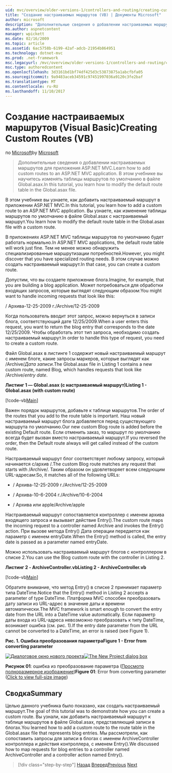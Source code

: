 ```yaml
---
uid: mvc/overview/older-versions-1/controllers-and-routing/creating-custom-routes-vb
title: "Создание настраиваемых маршрутов (VB) | Документы Microsoft"
author: microsoft
description: "Дополнительные сведения о добавлении настраиваемых маршрутов для приложения ASP.NET MVC. В этом учебнике вы научитесь изменять таблицы маршрутов по умолчанию в файле Global.asax."
ms.author: aspnetcontent
manager: wpickett
ms.date: 02/16/2009
ms.topic: article
ms.assetid: 6ac5758b-6199-42af-adcb-21954b864951
ms.technology: dotnet-mvc
ms.prod: .net-framework
msc.legacyurl: /mvc/overview/older-versions-1/controllers-and-routing/creating-custom-routes-vb
msc.type: authoredcontent
ms.openlocfilehash: 3d3161bd1bf74df425d3c53873875a1abcfbfa05
ms.sourcegitcommit: 9a9483aceb34591c97451997036a9120c3fe2baf
ms.translationtype: MT
ms.contentlocale: ru-RU
ms.lasthandoff: 11/10/2017
---
```

<a name="creating-custom-routes-vb"></a><span data-ttu-id="b26ae-104">Создание настраиваемых маршрутов (Visual Basic)</span><span class="sxs-lookup"><span data-stu-id="b26ae-104">Creating Custom Routes (VB)</span></span>
====================
<span data-ttu-id="b26ae-105">по [Microsoft](https://github.com/microsoft)</span><span class="sxs-lookup"><span data-stu-id="b26ae-105">by [Microsoft](https://github.com/microsoft)</span></span>

> <span data-ttu-id="b26ae-106">Дополнительные сведения о добавлении настраиваемых маршрутов для приложения ASP.NET MVC.</span><span class="sxs-lookup"><span data-stu-id="b26ae-106">Learn how to add custom routes to an ASP.NET MVC application.</span></span> <span data-ttu-id="b26ae-107">В этом учебнике вы научитесь изменять таблицы маршрутов по умолчанию в файле Global.asax.</span><span class="sxs-lookup"><span data-stu-id="b26ae-107">In this tutorial, you learn how to modify the default route table in the Global.asax file.</span></span>


<span data-ttu-id="b26ae-108">В этом учебнике вы узнаете, как добавить настраиваемый маршрут в приложении ASP.NET MVC.</span><span class="sxs-lookup"><span data-stu-id="b26ae-108">In this tutorial, you learn how to add a custom route to an ASP.NET MVC application.</span></span> <span data-ttu-id="b26ae-109">Вы узнаете, как изменение таблицы маршрутов по умолчанию в файле Global.asax с настраиваемый маршрут.</span><span class="sxs-lookup"><span data-stu-id="b26ae-109">You learn how to modify the default route table in the Global.asax file with a custom route.</span></span>

<span data-ttu-id="b26ae-110">В приложениях ASP.NET MVC таблицы маршрутов по умолчанию будет работать нормально.</span><span class="sxs-lookup"><span data-stu-id="b26ae-110">In ASP.NET MVC applications, the default route table will work just fine.</span></span> <span data-ttu-id="b26ae-111">Тем не менее можно обнаружить специализированные маршрутизации потребностей.</span><span class="sxs-lookup"><span data-stu-id="b26ae-111">However, you might discover that you have specialized routing needs.</span></span> <span data-ttu-id="b26ae-112">В этом случае можно создать настраиваемый маршрут.</span><span class="sxs-lookup"><span data-stu-id="b26ae-112">In that case, you can create a custom route.</span></span>

<span data-ttu-id="b26ae-113">Допустим, что вы создаете приложение блога.</span><span class="sxs-lookup"><span data-stu-id="b26ae-113">Imagine, for example, that you are building a blog application.</span></span> <span data-ttu-id="b26ae-114">Может потребоваться для обработки входящих запросов, которые выглядят следующим образом:</span><span class="sxs-lookup"><span data-stu-id="b26ae-114">You might want to handle incoming requests that look like this:</span></span>

<span data-ttu-id="b26ae-115">/ Архива-12-25-2009 г.</span><span class="sxs-lookup"><span data-stu-id="b26ae-115">/Archive/12-25-2009</span></span>

<span data-ttu-id="b26ae-116">Когда пользователь вводит этот запрос, можно вернуться в записи блога, соответствующий дате 12/25/2009.</span><span class="sxs-lookup"><span data-stu-id="b26ae-116">When a user enters this request, you want to return the blog entry that corresponds to the date 12/25/2009.</span></span> <span data-ttu-id="b26ae-117">Чтобы обработать этот тип запроса, необходимо создать настраиваемый маршрут.</span><span class="sxs-lookup"><span data-stu-id="b26ae-117">In order to handle this type of request, you need to create a custom route.</span></span>

<span data-ttu-id="b26ae-118">Файл Global.asax в листинге 1 содержит новый настраиваемый маршрут с именем блоге, какие запросы маркеров, которые выглядят как /Archive/*Дата записи*.</span><span class="sxs-lookup"><span data-stu-id="b26ae-118">The Global.asax file in Listing 1 contains a new custom route, named Blog, which handles requests that look like /Archive/*entry date*.</span></span>

<span data-ttu-id="b26ae-119">**Листинг 1 — Global.asax (с настраиваемый маршрут)**</span><span class="sxs-lookup"><span data-stu-id="b26ae-119">**Listing 1 - Global.asax (with custom route)**</span></span>

[!code-vb[Main](creating-custom-routes-vb/samples/sample1.vb)]

<span data-ttu-id="b26ae-120">Важен порядок маршрутов, добавьте к таблице маршрутов.</span><span class="sxs-lookup"><span data-stu-id="b26ae-120">The order of the routes that you add to the route table is important.</span></span> <span data-ttu-id="b26ae-121">Наш новый настраиваемый маршрут блога добавляется перед существующего маршрута по умолчанию.</span><span class="sxs-lookup"><span data-stu-id="b26ae-121">Our new custom Blog route is added before the existing Default route.</span></span> <span data-ttu-id="b26ae-122">Если отменить заказ, то маршрут по умолчанию всегда будет вызван вместо настраиваемый маршрут.</span><span class="sxs-lookup"><span data-stu-id="b26ae-122">If you reversed the order, then the Default route always will get called instead of the custom route.</span></span>

<span data-ttu-id="b26ae-123">Настраиваемый маршрут блог соответствует любому запросу, который начинается с/архив /.</span><span class="sxs-lookup"><span data-stu-id="b26ae-123">The custom Blog route matches any request that starts with /Archive/.</span></span> <span data-ttu-id="b26ae-124">Таким образом он удовлетворяет всем следующим URL-адресам:</span><span class="sxs-lookup"><span data-stu-id="b26ae-124">So, it matches all of the following URLs:</span></span>

- <span data-ttu-id="b26ae-125">/ Архива-12-25-2009 г.</span><span class="sxs-lookup"><span data-stu-id="b26ae-125">/Archive/12-25-2009</span></span>

- <span data-ttu-id="b26ae-126">/ Архива-10-6-2004 г.</span><span class="sxs-lookup"><span data-stu-id="b26ae-126">/Archive/10-6-2004</span></span>

- <span data-ttu-id="b26ae-127">/ Архива или apple</span><span class="sxs-lookup"><span data-stu-id="b26ae-127">/Archive/apple</span></span>

<span data-ttu-id="b26ae-128">Настраиваемый маршрут сопоставляется контроллер с именем архива входящего запроса и вызывает действие Entry().</span><span class="sxs-lookup"><span data-stu-id="b26ae-128">The custom route maps the incoming request to a controller named Archive and invokes the Entry() action.</span></span> <span data-ttu-id="b26ae-129">При вызове метода Entry() Дата операции передается как параметр с именем entryDate.</span><span class="sxs-lookup"><span data-stu-id="b26ae-129">When the Entry() method is called, the entry date is passed as a parameter named entryDate.</span></span>

<span data-ttu-id="b26ae-130">Можно использовать настраиваемый маршрут блогов с контроллером в списке 2.</span><span class="sxs-lookup"><span data-stu-id="b26ae-130">You can use the Blog custom route with the controller in Listing 2.</span></span>

<span data-ttu-id="b26ae-131">**Листинг 2 - ArchiveController.vb**</span><span class="sxs-lookup"><span data-stu-id="b26ae-131">**Listing 2 - ArchiveController.vb**</span></span>

[!code-vb[Main](creating-custom-routes-vb/samples/sample2.vb)]

<span data-ttu-id="b26ae-132">Обратите внимание, что метод Entry() в списке 2 принимает параметр типа DateTime.</span><span class="sxs-lookup"><span data-stu-id="b26ae-132">Notice that the Entry() method in Listing 2 accepts a parameter of type DateTime.</span></span> <span data-ttu-id="b26ae-133">Платформа MVC способен преобразовать дату записи из URL-адрес в значение даты и времени автоматически.</span><span class="sxs-lookup"><span data-stu-id="b26ae-133">The MVC framework is smart enough to convert the entry date from the URL into a DateTime value automatically.</span></span> <span data-ttu-id="b26ae-134">Если параметр даты входа из URL-адреса невозможно преобразовать к типу DateTime, возникает ошибка (см. рис. 1).</span><span class="sxs-lookup"><span data-stu-id="b26ae-134">If the entry date parameter from the URL cannot be converted to a DateTime, an error is raised (see Figure 1).</span></span>

<span data-ttu-id="b26ae-135">**Рис. 1. Ошибка преобразования параметра**</span><span class="sxs-lookup"><span data-stu-id="b26ae-135">**Figure 1 - Error from converting parameter**</span></span>


<span data-ttu-id="b26ae-136">[![Диалоговое окно нового проекта](creating-custom-routes-vb/_static/image1.jpg)](creating-custom-routes-vb/_static/image1.png)</span><span class="sxs-lookup"><span data-stu-id="b26ae-136">[![The New Project dialog box](creating-custom-routes-vb/_static/image1.jpg)](creating-custom-routes-vb/_static/image1.png)</span></span>

<span data-ttu-id="b26ae-137">**Рисунок 01**: ошибка из преобразование параметра ([Просмотр полноразмерное изображение](creating-custom-routes-vb/_static/image2.png))</span><span class="sxs-lookup"><span data-stu-id="b26ae-137">**Figure 01**: Error from converting parameter ([Click to view full-size image](creating-custom-routes-vb/_static/image2.png))</span></span>


## <a name="summary"></a><span data-ttu-id="b26ae-138">Сводка</span><span class="sxs-lookup"><span data-stu-id="b26ae-138">Summary</span></span>

<span data-ttu-id="b26ae-139">Целью данного учебника было показано, как создать настраиваемый маршрут.</span><span class="sxs-lookup"><span data-stu-id="b26ae-139">The goal of this tutorial was to demonstrate how you can create a custom route.</span></span> <span data-ttu-id="b26ae-140">Вы узнали, как добавить настраиваемый маршрут к таблице маршрутов в файле Global.asax, представляющий записи в блогах.</span><span class="sxs-lookup"><span data-stu-id="b26ae-140">You learned how to add a custom route to the route table in the Global.asax file that represents blog entries.</span></span> <span data-ttu-id="b26ae-141">Мы рассмотрели, как сопоставить запросы для записи в блогах с именем ArchiveController контроллера и действия контроллера, с именем Entry().</span><span class="sxs-lookup"><span data-stu-id="b26ae-141">We discussed how to map requests for blog entries to a controller named ArchiveController and a controller action named Entry().</span></span>

>[!div class="step-by-step"]
<span data-ttu-id="b26ae-142">[Назад](asp-net-mvc-controller-overview-vb.md)
[Вперед](creating-a-route-constraint-vb.md)</span><span class="sxs-lookup"><span data-stu-id="b26ae-142">[Previous](asp-net-mvc-controller-overview-vb.md)
[Next](creating-a-route-constraint-vb.md)</span></span>
